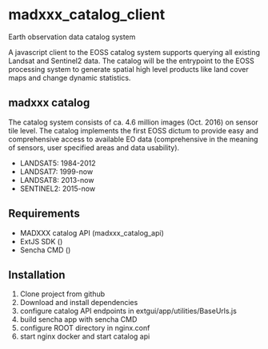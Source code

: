 # madxxx_catalog_client
Earth observation data catalog system

A javascript client to the EOSS catalog system supports querying all existing Landsat and Sentinel2 data. The catalog will be the entrypoint to the EOSS processing system to generate spatial high level products like land cover maps and change dynamic statistics.

## madxxx catalog
The catalog system consists of ca. 4.6 million images (Oct. 2016) on sensor tile level. The catalog implements the first EOSS dictum to provide easy and comprehensive access to available EO data (comprehensive in the meaning of sensors, user specified areas and data usability).
- LANDSAT5: 1984-2012
- LANDSAT7: 1999-now
- LANDSAT8: 2013-now
- SENTINEL2: 2015-now

## Requirements
- MADXXX catalog API (madxxx_catalog_api)
- ExtJS SDK ()
- Sencha CMD ()

## Installation
1. Clone project from github
1. Download and install dependencies
1. configure catalog API endpoints in extgui/app/utilities/BaseUrls.js
1. build sencha app with sencha CMD
1. configure ROOT directory in nginx.conf
1. start nginx docker and start catalog api
